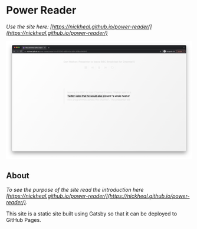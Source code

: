 # Power Reader

_Use the site here: [https://nickheal.github.io/power-reader/](https://nickheal.github.io/power-reader/)_

<img src="./docs/readme.png">

## About

_To see the purpose of the site read the introduction here [https://nickheal.github.io/power-reader/](https://nickheal.github.io/power-reader/)._

This site is a static site built using Gatsby so that it can be deployed to GitHub Pages.
